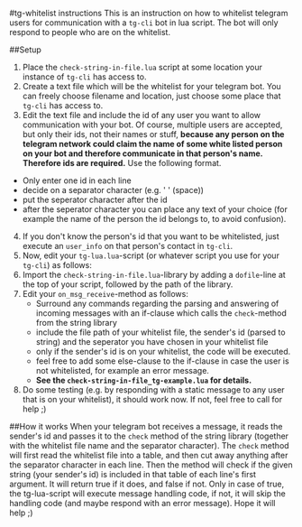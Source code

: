 #tg-whitelist instructions
This is an instruction on how to whitelist telegram users for communication with a `tg-cli` bot in lua script. The bot will only respond to people who are on the whitelist.

##Setup
1. Place the `check-string-in-file.lua` script at some location your instance of `tg-cli` has access to.
2. Create a text file which will be the whitelist for your telegram bot. You can freely choose filename and location, just choose some place that `tg-cli` has access to.
3. Edit the text file and include the id of any user you want to allow communication with your bot. Of course, multiple users are accepted, but only their ids, not their names or stuff, **because any person on the telegram network could claim the name of some white listed person on your bot and therefore communicate in that person's name. Therefore ids are required.** Use the following format.
  - Only enter one id in each line
  - decide on a separator character (e.g. ' ' (space))
  - put the seperator character after the id
  - after the seperator character you can place any text of your choice (for example the name of the person the id belongs to, to avoid confusion).
4. If you don't know the person's id that you want to be whitelisted, just execute an `user_info` on that person's contact in `tg-cli`.
5. Now, edit your `tg-lua.lua`-script (or whatever script you use for your `tg-cli`) as follows:
  1. Import the `check-string-in-file.lua`-library by adding a `dofile`-line at the top of your script, followed by the path of the library.
  2. Edit your `on_msg_receive`-method as follows:
     - Surround any commands regarding the parsing and answering of incoming messages with an if-clause which calls the `check`-method from the string library
     - include the file path of your whitelist file, the sender's id (parsed to string) and the seperator you have chosen in your whitelist file
     - only if the sender's id is on your whitelist, the code will be executed.
     - feel free to add some else-clause to the if-clause in case the user is not whitelisted, for example an error message.
     - **See the `check-string-in-file_tg-example.lua` for details.**
6. Do some testing (e.g. by responding with a static message to any user that is on your whitelist), it should work now. If not, feel free to call for help ;)

##How it works
When your telegram bot receives a message, it reads the sender's id and passes it to the `check` method of the string library (together with the whitelist file name and the separator character). The `check` method will first read the whitelist file into a table, and then cut away anything after the separator character in each line. Then the method will check if the given string (your sender's id) is included in that table of each line's first argument. It will return true if it does, and false if not. Only in case of true, the tg-lua-script will execute message handling code, if not, it will skip the handling code (and maybe respond with an error message). Hope it will help ;)
